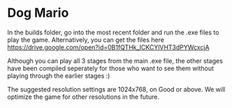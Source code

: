 # Dog Mario
In the builds folder, go into the most recent folder and run the .exe files to play the game. Alternatively, you can get the files here https://drive.google.com/open?id=0B1fQTHk_lCKCYlVHT3dPYWcxcjA

Although you can play all 3 stages from the main .exe file, the other stages have been compiled seperately for those who want to see them without playing through the earlier stages :)

The suggested resolution settings are 1024x768, on Good or above. We will optimize the game for other resolutions in the future. 